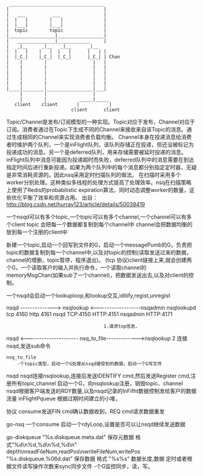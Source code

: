 	 ___________________________________
	|                   				|
	|   ___			 ___    			|
	|  |   |		|   |   			|
	|  |___|		|___|   			|
	|  topic		topic   			|
	|_________________|_________________|
	|   ______________|____________		|
	|   _|__     _|__   _|__      _|__
	|  |   |    |   |  |   |      |   |	|
	|  |_C_|    |_C_|  |_C_|      |_C_|	| Chan
	|    |        |   				|   |
	|    |     	  |    				|	|
	|    |        |   				|	|
	|    |        |   				|	|
	|  	 |        |      			|	|
	|____|________|_________________|___|
		 |        |                 |
		 |	      |            _____|_____
       client    client       |           |
                            client      client


Topic/Channel是发布/订阅模型的一种实现。Topic对应于发布，Channel对应于订阅。消费者通过在Topic下生成不同的Channel来接收来自该Topic的消息。通过生成相同的Channel来实现消费者负载均衡。
Channel本身在投递消息给消费者时维护两个队列，一个是inFlight队列，该队列存储正在投递，但还没被标记为投递成功的消息。另一个是deferred队列，用来存储需要被延时投递的消息。
inFlight队列中消息可能因为投递超时而失败，deferred队列中的消息需要在到达指定时间后进行重新投递。如果为两个队列中的每个消息都分别指定定时器，无疑是非常消耗资源的。因此nsq采用定时扫描队列的做法。 
在扫描时采用多个worker分别处理。这种类似多线程的处理方式提高了处理效率。nsq在扫描策略上使用了Redis的probabilistic expiration算法，同时动态调整worker的数量，这些优化平衡了效率和资源占用。
	出自：http://blog.csdn.net/hurray123/article/details/50038419
	
一个nsqd可以有多个topic,一个topic可以有多个channel,一个channel可以有多个client
topic 会把每一个数据都复制到每个channel中
channel会把数据均衡的放到每一个注册的client中

新建一个topic,启动一个回写到文件的G，启动一个messagePumb的G，负责把topic的数据复制到每一个channel中,以及对topic的控制(读取发送过来的数据，channel的增删，topic暂停，程序退出)。
(tcp 协议)client链接上来,就会创建两个G，一个读取客户的输入并执行命令，一个读取channel的memoryMsgChan(如果sub了一个channel)，把数据发送出去,以及对client的控制。

一个nsqd会启动一个lookuploop,和lookup交互,iditify,regist,unregist

nsqd -------------->	nsqlookup	<------------------nsqadmin
	nsqlookupd 		tcp 4160 http 4161
	nsqd 			TCP:4150 HTTP:4151
	nsqadmin		HTTP:4171

										1.请求top信息，
nsqd <--------------------- nsq_to_file------------->nsqlookup
	2 连接nsqd,发送sub命令

	nsq_to_file 
		-个topic类型，启动一个G处理从nsqd接受到的数据，启动一个G写文件

nsqd
		nsqd连接nsqlookup,连接后发送IDENTIFY cmd,然后发送Register cmd,注册所有topic,channel
		启动一个G，向nsqlookup注册，销毁topic、channel
		nsqd根据客户端发送的RDY数量,以及nsqd记录的InFifht数据控制发给客户的数据流量
		inFlightPqueue 根据过期时间建立的小堆，


协议
	consume发送FIN cmd确认数据收到，REQ cmd请求数据重发


go-nsq 
	一个consume 启动一个rdyLoop,设置是否可以让nsqd继续发送数据


go-diskqueue
	"%s.diskqueue.meta.dat" 保存元数据 格式"%d\n%d,%d\n%d,%d\n" depth\nreadFileNum,readPos\nwriteFileNum,writePos
	"%s.diskqueue.%06d.dat" 保存数据 格式 "%s%s" 数据长度,数据
	定时或者根据文件读写操作次数来sync同步文件
	-个G监控同步，读，写。


